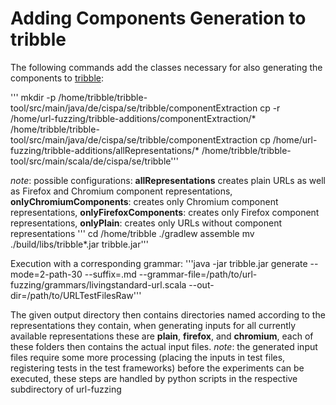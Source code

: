 # Adding Components Generation to tribble

The following commands add the classes necessary for also generating the components to [tribble](https://github.com/havrikov/tribble/):

'''
mkdir -p /home/tribble/tribble-tool/src/main/java/de/cispa/se/tribble/componentExtraction
cp -r /home/url-fuzzing/tribble-additions/componentExtraction/* /home/tribble/tribble-tool/src/main/java/de/cispa/se/tribble/componentExtraction
cp /home/url-fuzzing/tribble-additions/allRepresentations/* /home/tribble/tribble-tool/src/main/scala/de/cispa/se/tribble'''

*note*: possible configurations: **allRepresentations** creates plain URLs as well as Firefox and Chromium component representations, **onlyChromiumComponents**: creates only Chromium component representations, **onlyFirefoxComponents**: creates only Firefox component representations, **onlyPlain**: creates only URLs without component representations
'''
cd /home/tribble
./gradlew assemble
mv ./build/libs/tribble\*.jar tribble.jar'''

Execution with a corresponding grammar:
'''java -jar tribble.jar generate --mode=2-path-30 --suffix=.md --grammar-file=/path/to/url-fuzzing/grammars/livingstandard-url.scala --out-dir=/path/to/URLTestFilesRaw'''

The given output directory then contains directories named according to the representations they contain, when generating inputs for all currently available representations these are **plain**, **firefox**, and **chromium**, each of these folders then contains the actual input files.
*note*: the generated input files require some more processing (placing the inputs in test files, registering tests in the test frameworks) before the experiments can be executed, these steps are handled by python scripts in the respective subdirectory of url-fuzzing 